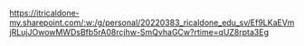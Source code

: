 https://itricaldone-my.sharepoint.com/:w:/g/personal/20220383_ricaldone_edu_sv/Ef9LKaEVmjRLujJOwowMWDsBfb5rA08rcjhw-SmQvhaGCw?rtime=qUZ8rpta3Eg 
